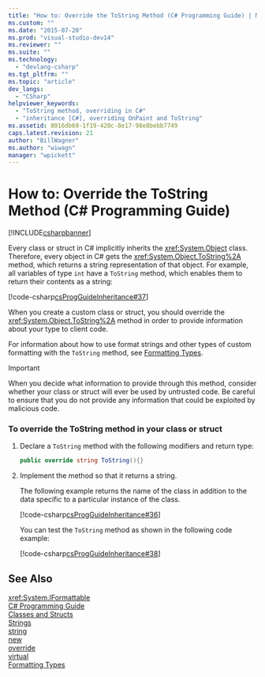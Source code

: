 ```yaml
---
title: "How to: Override the ToString Method (C# Programming Guide) | Microsoft Docs"
ms.custom: ""
ms.date: "2015-07-20"
ms.prod: "visual-studio-dev14"
ms.reviewer: ""
ms.suite: ""
ms.technology: 
  - "devlang-csharp"
ms.tgt_pltfrm: ""
ms.topic: "article"
dev_langs: 
  - "CSharp"
helpviewer_keywords: 
  - "ToString method, overriding in C#"
  - "inheritance [C#], overriding OnPaint and ToString"
ms.assetid: 8016db69-1f19-420c-8e17-98e8bebb7749
caps.latest.revision: 21
author: "BillWagner"
ms.author: "wiwagn"
manager: "wpickett"
---
```

# How to: Override the ToString Method (C# Programming Guide)
[!INCLUDE[csharpbanner](../../../includes/csharpbanner.md)]

Every class or struct in C# implicitly inherits the <xref:System.Object> class. Therefore, every object in C# gets the <xref:System.Object.ToString%2A> method, which returns a string representation of that object. For example, all variables of type `int` have a `ToString` method, which enables them to return their contents as a string:  
  
 [!code-csharp[csProgGuideInheritance#37](../../../samples/snippets/csharp/VS_Snippets_VBCSharp/csProgGuideInheritance/CS/Inheritance.cs#37)]  
  
 When you create a custom class or struct, you should override the <xref:System.Object.ToString%2A> method in order to provide information about your type to client code.  
  
 For information about how to use format strings and other types of custom formatting with the `ToString` method, see [Formatting Types](~/docs/standard/base-types/formatting-types.md).  
  
> [!IMPORTANT]
>  When you decide what information to provide through this method, consider whether your class or struct will ever be used by untrusted code. Be careful to ensure that you do not provide any information that could be exploited by malicious code.  
  
### To override the ToString method in your class or struct  
  
1.  Declare a `ToString` method with the following modifiers and return type:  
  
    ```csharp  
    public override string ToString(){}  
    ```  
  
2.  Implement the method so that it returns a string.  
  
     The following example returns the name of the class in addition to the data specific to a particular instance of the class.  
  
     [!code-csharp[csProgGuideInheritance#36](../../../samples/snippets/csharp/VS_Snippets_VBCSharp/csProgGuideInheritance/CS/Inheritance.cs#36)]  
  
     You can test the `ToString` method as shown in the following code example:  
  
     [!code-csharp[csProgGuideInheritance#38](../../../samples/snippets/csharp/VS_Snippets_VBCSharp/csProgGuideInheritance/CS/Inheritance.cs#38)]  
  
## See Also  
 <xref:System.IFormattable>   
 [C# Programming Guide](../../../csharp/programming-guide/index.md)   
 [Classes and Structs](../../../csharp/programming-guide/classes-and-structs/index.md)   
 [Strings](../../../csharp/programming-guide/strings/index.md)   
 [string](../../../csharp/language-reference/keywords/string.md)   
 [new](../../../csharp/language-reference/keywords/new.md)   
 [override](../../../csharp/language-reference/keywords/override.md)   
 [virtual](../../../csharp/language-reference/keywords/virtual.md)   
 [Formatting Types](~/docs/standard/base-types/formatting-types.md)